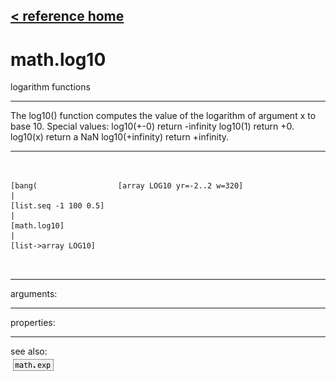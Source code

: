 [< reference home](ceammc_lib.html)
---

# math.log10


logarithm functions

---

The log10() function computes the value of the logarithm of argument x to base
            10.
Special values:
log10(+-0) return -infinity
log10(1) return +0.
log10(x) return a NaN
log10(+infinity) return +infinity.
<br>


---


```


[bang(                  [array LOG10 yr=-2..2 w=320]
|
[list.seq -1 100 0.5]
|
[math.log10]
|
[list->array LOG10]

            
```

---
arguments:


---
properties:


---
see also:<br>
[![math.exp](img/object_math.exp.png)](math.exp.html)

